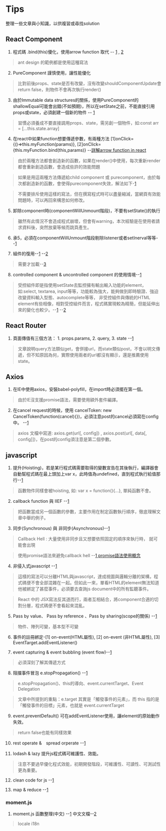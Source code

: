 # Tips

整理一些文章與小知識，以供複習或尋找solution


## React Component
1. 程式碼 .bind(this)優化，使用arrow function 取代 -- [1](https://segmentfault.com/q/1010000017412221) , [2](https://carsonwah.github.io/react-native-arrow-function-and-this.html) 

> ant design 的範例都是使用這種寫法

2. PureComponent 謹慎使用，讓性能優化

> 比對前後props、state是否有改變，沒有改變shouldComponentUpdate會return false，則物件不會再次執行render()

3. 由於Immutable data structures的關係，使用PureComponent的shallowEqual可能會出錯(不如預期)，所以在setState之前，不能直接引用props或state，必須創建一個新的物件 -- [1](https://blog.techbridge.cc/2018/01/05/react-render-optimization/)

> 習慣必須養成不要直接調用props、state，需另創一個物件，如:const arr = [...this.state.array]

4. 在react中如果function想要傳遞參數，有兩種方法 [1]onClick={()=>this.myFunction(params)}, [2]onClick={this.myFunction.bind(this,params)} --[詳解arrow function in react](https://frontarm.com/james-k-nelson/when-to-use-arrow-functions/)

> 由於兩種方法都會創造新的函數，如果在render()中使用，每次重新render都會重新創造函數，會造成些許的效能問題

> 如果是用這兩種方法傳遞給child component 或 purecomponent，由於每次都創造新的函數，會使得purecomponent失效，解法如下-[1](https://stackoverflow.com/questions/39226757/react-passing-parameter-with-arrow-function-in-child-component)

> 不需要排斥使用這樣的寫法，但在撰寫程式時可以盡量縮減，當網頁有效能問題時，可以再回來構思如何修改。

5. 卸除component時(componentWillUnmount階段)，不要有setState()的執行

> 雖然有此情況不會造成程式崩壞，但會有warning，本次經驗是在使用者請求資料後，突然放棄等候而跳頁產生。

6. 承5，必須在componentWillUnmount階段剔除listener或者setInerval等等--[1](https://www.robinwieruch.de/react-warning-cant-call-setstate-on-an-unmounted-component/)

7. 組件的復用--[1](https://segmentfault.com/a/1190000015007317) --[2](https://juejin.im/post/5c7244b66fb9a049e93d5c16#comment)

> 需要才加載--[3](https://juejin.im/post/5ad5bc306fb9a028b92da563)

8. controlled component & uncontrolled component 的使用情境--[1](https://goshakkk.name/controlled-vs-uncontrolled-inputs-react/)

> 受控組件即是指使用setState去監控擁有輸出輸入功能的element，如:select, textarea, input等等，功能較為強大，能夠做到即時驗證、強迫改變資料輸入型態、autocomplete等等，
非受控組件與傳統的HTML element有些相像，相對受控組件而言，程式碼實現較為精簡，但能延伸出來的變化也較少。--[1](https://react.docschina.org/docs/forms.html) --[2](https://react.docschina.org/docs/uncontrolled-components.html)
## React Router
1. 頁面傳值有三個方法： 1. props.params, 2. query, 3. state --[1](https://blog.csdn.net/qq_23158083/article/details/68488831)

> 文章說明query方法類似get，會併接url，而state類似post，不會以明文傳遞，但不知原因為何，實際使用兩者的url都沒有顯示，還是推薦使用state。

## Axios
1. 在IE中使用axios，安裝babel-polyfill，在import時必須擺在第一個。

> 由於IE沒支援promise語法，需要使用額外套件編譯。

2. 在cancel request的時候，使用 cancelToken: new CancelToken(function(cancel){})，必須注意post的cancel必須寫在config中。 --[1](https://stackoverflow.com/questions/44852054/cant-cancel-axios-post-request-via-canceltoken)

> axios 文檔中寫道: axios.get(url[, config]) , axios.post(url[, data[, config]])，在post的config須注意是第二個參數。

## javascript

1. 提升(Hoisting)，若是某行程式碼需要取得的變數宣告在其後執行，編譯器會自動幫程式碼在最上頭加上var x，此時值為undefined，直到程式執行給值那行--[1](https://ithelp.ithome.com.tw/articles/10191549)

> 函數物件同樣會被hoisting, 如: var x = function(){...}, 單純函數不會。

2. callback function 與 IIEF --[1](https://ithelp.ithome.com.tw/articles/10192739)

> 把函數當成另一個函數的參數，主要作用在制定函數執行順序，徹底理解文章中舉的例子。

3. 同步(Synchronous) 與 非同步(Asynchronous)--[1](https://ithelp.ithome.com.tw/articles/10194569)

> Callback Hell : 大量使用非同步且又想要依照固定的順序來執行時， 就可能會出現

> 使用promise語法來避免callback hell --[1 promise語法使用概念](https://codertw.com/%E7%A8%8B%E5%BC%8F%E8%AA%9E%E8%A8%80/148940/)

4. 非侵入式javascript --[1](https://segmentfault.com/a/1190000008820759)

> 這樣的寫法可以分離HTML與javascript，達成視圖與邏輯分離的架構，程式碼便不會全部混雜在一起。但如此一來，單看HTML的element無法知道他被綁定了甚麼事件，必須要去查詢js document中的所有監聽事件。

> React 中的 JSX寫法反其道而行，兩者互相結合，將component合適的切割分層，程式碼便不會看起來混亂。

5. Pass by value、 Pass by reference 、Pass by sharing(scope的關係) --[1](https://ithelp.ithome.com.tw/articles/10191057)

> 物件、陣列可變，基本型不可變

6. 事件的註冊綁定-[1] on-event(HTML屬性), [2] on-event (非HTML屬性), [3] EventTarget.addEventListener()

7. event capturing & event bubbling (event flow)--[1](https://ithelp.ithome.com.tw/articles/10191970)

> 必須深刻了解其傳遞方式

8. 阻擋事件冒泡 e.stopPropagation() --[1](https://ithelp.ithome.com.tw/articles/10192015)

> e.stopPropagation()、this的導向、event.currentTarget、Event Delegation

> 文章中所提到的重點：e.target 其實是「觸發事件的元素」，而 this 指的是「觸發事件的目標」元素，也就是 event.currentTarget

9. event.preventDefault() 可在addEventListener使用，讓element的原始動作失效。

> return false也能有同樣效果

10. rest operate &　spread orperate --[1](https://pjchender.blogspot.com/2017/01/es6-spread-operatorrest-operator.html)

11. lodash & lazy 提升js程式碼可維護性、效能。

> 注意不要過早優化程式效能，初期開發階段，可維護性、可讀性、可測試性更為重要。

12. clean code for js --[1](https://github.com/ryanmcdermott/clean-code-javascript#use-promises-not-callbacks)

13. map & reduce --[1](http://fred-zone.blogspot.com/2017/01/javascript-mapreduce.html)

### moment.js

1. moment.js 函數整理(中文) --[1](https://my.oschina.net/Tsybius2014/blog/724293) 中文文檔--[2](https://itbilu.com/nodejs/npm/VkCir3rge.html)

> locale i18n








